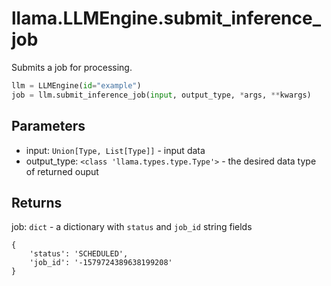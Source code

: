 # llama.LLMEngine.submit_inference_job

Submits a job for processing.

```python
llm = LLMEngine(id="example")
job = llm.submit_inference_job(input, output_type, *args, **kwargs)
```

## Parameters

-   input: `Union[Type, List[Type]]` - input data
-   output_type: `<class 'llama.types.type.Type'>` - the desired data type of returned ouput

## Returns

job: `dict` - a dictionary with `status` and `job_id` string fields

```
{
    'status': 'SCHEDULED',
    'job_id': '-1579724389638199208'
}
```
